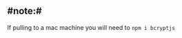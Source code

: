 #note:#
-----------------------------------------
If pulling to a mac machine you will need to `npm i bcryptjs`